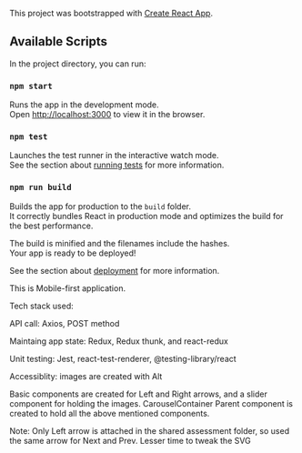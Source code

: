This project was bootstrapped with [Create React App](https://github.com/facebook/create-react-app).

## Available Scripts

In the project directory, you can run:

### `npm start`

Runs the app in the development mode.<br>
Open [http://localhost:3000](http://localhost:3000) to view it in the browser.

### `npm test`

Launches the test runner in the interactive watch mode.<br>
See the section about [running tests](https://facebook.github.io/create-react-app/docs/running-tests) for more information.

### `npm run build`

Builds the app for production to the `build` folder.<br>
It correctly bundles React in production mode and optimizes the build for the best performance.

The build is minified and the filenames include the hashes.<br>
Your app is ready to be deployed!

See the section about [deployment](https://facebook.github.io/create-react-app/docs/deployment) for more information.


This is Mobile-first application.

Tech stack used:

API call: Axios, POST method

Maintaing app state: Redux, Redux thunk, and react-redux

Unit testing: Jest, react-test-renderer, @testing-library/react

Accessiblity: images are created with Alt

Basic components are created for Left and Right arrows, and a slider component for holding the images. CarouselContainer Parent component is created to hold all the above mentioned components.

Note: Only Left arrow is attached in the shared assessment folder, so used the same arrow for Next and Prev. Lesser time to tweak the SVG

